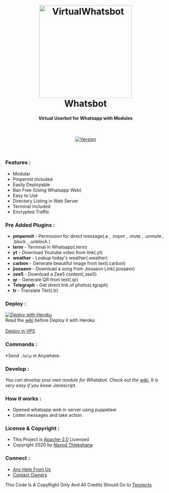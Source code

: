 <h1 align="center">
  <a href="https://github.com/navodpro/VirtualWhatsBot"><img src="https://telegra.ph/file/be818723483e4a2f367cb.png" alt="VirtualWhatsbot" width="290"></a>
  <br>
<b>Whatsbot</b>
</h1>
<h4 align="center">Virtual Userbot for Whatsapp with Modules</h4>
<br>
<p align="center">
<a href="https://github.com/navodpro/VirtualWhatsbot/releases">
    <img src="https://shields.io/badge/WHATSBOT-Version--1.0.0-red?logo=whatsapp&style=for-the-badge"
         alt="Version"></a><br>
</p>

<br>

### Features :
- Modular
- Pmpermit Included
- Easily Deployable
- Ban Free (Using Whatsapp Web)
- Easy to Use
- Directory Listing in Web Server
- Terminal Included
- Encrypted Traffic

### Pre Added Plugins :
- **pmpermit** - Permission for direct message(.a , .nopm , .mute , .unmute , .block , .unblock )
- **term** - Terminal in Whatsapp(.term)
- **yt** - Download Youtube video from link(.yt)
- **weather** - Lookup today's weather(.weather)
- **carbon** - Generate beautiful image from text(.carbon)
- **jiosaavn** - Download a song from Jiosaavn Link(.jiosaavn)
- **zee5** - Download a Zee5 content(.zee5)
- **qr** - Generate QR from text(.qr)
- **Telegraph** - Get direct link of photos(.tgraph)
- **tr** - Translate Text(.tr)


### Deploy :
[![Deploy with Heroku](https://www.herokucdn.com/deploy/button.svg "Deploy with Heroku")](https://heroku.com/deploy?template=https://github.com/navodpro/VirtualWhatsbot "Deploy with Heroku")<br>
Read the [wiki](https://github.com/TheWhatsBot/WhatsBot/wiki/Deploy-with-Heroku) before Deploy it with Heroku<br><br>
[Deploy in VPS](https://youtu.be/jlXjXVsYkV8)

### Commands :
*Send <code>.help</code> in Anywhere.

### Develop :
*You can develop your own module for Whatsbot. Check out the [wiki](https://github.com/TheWhatsBot/WhatsBot/wiki/Development), It is very easy if you know Javascript.*

### How it works :
- Opened whatsapp web in server using puppeteer
- Listen messages and take action.


### License & Copyright :
- This Project is [Apache-2.0](https://github.com/TheWhatsBot/WhatsBot/blob/main/LICENSE) Licensed
- Copyright 2020 by [Navod Thiekshana](https://github.com/navodpro)

### Connect :
- [Any Help From Us](https://telegram.dog/InfinityJE)
- [Contact Owners](https://telegram.dog/t_projects)

This Code Is A CopyRight Only And All Credits Should Go to [Tprojects](https://t.me/tprojects)
